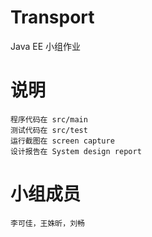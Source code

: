 # Transport
Java EE 小组作业
# 说明
```
程序代码在 src/main
测试代码在 src/test
运行截图在 screen capture
设计报告在 System design report
```
# 小组成员
```
李可佳，王姝昕，刘畅
```
